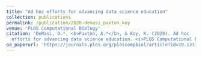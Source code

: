 ```yaml
---
title: "Ad hoc efforts for advancing data science education"
collection: publications
permalink: /publication/2020-demasi_paxton_koy
venue: 'PLOS Computational Biology'
citation: 'DeMasi, O.*, <b>Paxton, A.*</b>, & Koy, K. (2020). Ad hoc
  efforts for advancing data science education. <i>PLOS Computational Biology</i>, <i>16</i>(5), e1007695. doi: 10.1371/journal.pcbi.1007695'
oa_paperurl: 'https://journals.plos.org/ploscompbiol/article?id=10.1371/journal.pcbi.1007695'
---
```

